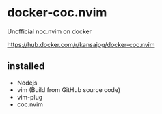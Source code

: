# docker-coc.nvim

Unofficial noc.nvim on docker

https://hub.docker.com/r/kansaipg/docker-coc.nvim

## installed

* Nodejs
* vim (Build from GitHub source code)
* vim-plug 
* coc.nvim
